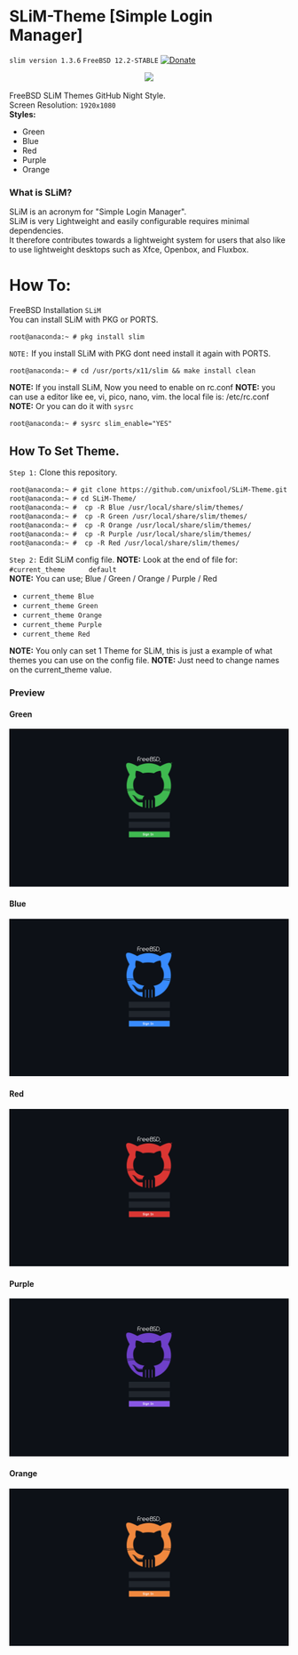 # SLiM-Theme [Simple Login Manager]

`slim version 1.3.6`
`FreeBSD 12.2-STABLE`
[![Donate](https://img.shields.io/badge/Donate-PayPal-green.svg)](https://www.paypal.com/donate?hosted_button_id=UFGGRHGXKW64W)

<p align="center">
<img src="https://img.shields.io/badge/Maintained%3F-Yes-green?style=for-the-badge">
</p>

FreeBSD SLiM Themes GitHub Night Style. <br/>
Screen Resolution: `1920x1080`<br/>
<b>Styles:</b>
 * Green
 * Blue
 * Red
 * Purple
 * Orange

 
 ### What is SLiM?
 
 SLiM is an acronym for "Simple Login Manager". <br/>
 SLiM is very Lightweight and easily configurable requires minimal dependencies.<br/>
 It therefore contributes towards a lightweight system for users that also like to use lightweight desktops such as Xfce, Openbox, and Fluxbox.
 
 # How To:
 
 FreeBSD Installation `SLiM`<br/>
 You can install SLiM with PKG or PORTS.<br/>
 
 ```
root@anaconda:~ # pkg install slim
 ```
 
 `NOTE:` If you install SLiM with PKG dont need install it again with PORTS. 
 
 ```
 root@anaconda:~ # cd /usr/ports/x11/slim && make install clean
 ```
 
 
 <b>NOTE:</b> If you install SLiM, Now you need to enable on rc.conf
 <b>NOTE:</b> you can use a editor like ee, vi, pico, nano, vim. the local file is: /etc/rc.conf
 <b>NOTE:</b> Or you can do it with `sysrc`
 
  ```
 root@anaconda:~ # sysrc slim_enable="YES"
 ```
 
 
 ## How To Set Theme.
 
 `Step 1:` Clone this repository. 
 
 ```
 root@anaconda:~ # git clone https://github.com/unixfool/SLiM-Theme.git
 root@anaconda:~ # cd SLiM-Theme/
 root@anaconda:~ #  cp -R Blue /usr/local/share/slim/themes/
 root@anaconda:~ #  cp -R Green /usr/local/share/slim/themes/
 root@anaconda:~ #  cp -R Orange /usr/local/share/slim/themes/
 root@anaconda:~ #  cp -R Purple /usr/local/share/slim/themes/
 root@anaconda:~ #  cp -R Red /usr/local/share/slim/themes/
 ```
 
 
 `Step 2:` Edit SLiM config file.
 <b>NOTE:</b> Look at the end of file for: `#current_theme      default`<br/>
 <b>NOTE:</b> You can use; Blue / Green / Orange / Purple / Red<br/>
 
  * `current_theme Blue`
  * `current_theme Green`
  * `current_theme Orange`
  * `current_theme Purple`
  * `current_theme Red`
  
 <b> NOTE:</b> You only can set 1 Theme for SLiM, this is just a example of what themes you can use on the config file.
 <b> NOTE:</b> Just need to change names on the current_theme value.
  
  

  ### Preview
  
  #### Green
  <img src="https://raw.githubusercontent.com/unixfool/SLiM-Theme/main/Green/screenshot.png"/><br/>
  
  #### Blue
  <img src="https://raw.githubusercontent.com/unixfool/SLiM-Theme/main/Blue/screenshot.png"/><br/>
  
  #### Red
  <img src="https://raw.githubusercontent.com/unixfool/SLiM-Theme/main/Red/screenshot.png"/><br/>
  
  #### Purple
  <img src="https://raw.githubusercontent.com/unixfool/SLiM-Theme/main/Purple/screenshot.png"/><br/>
  
  #### Orange
  <img src="https://raw.githubusercontent.com/unixfool/SLiM-Theme/main/Orange/screenshot.png"/><br/>
  
  
  
